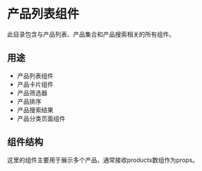 # 产品列表组件

此目录包含与产品列表、产品集合和产品搜索相关的所有组件。

## 用途

- 产品列表组件
- 产品卡片组件
- 产品筛选器
- 产品排序
- 产品搜索结果
- 产品分类页面组件

## 组件结构

这里的组件主要用于展示多个产品，通常接收products数组作为props。

